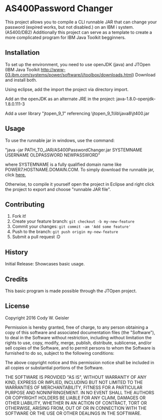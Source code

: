 ﻿# AS400Password Changer

This project allows you to compile a CLI runnable JAR that can change your password (expired works, but not disabled.) on an IBM i system. (AS400/DB2)
Additionally this project can serve as a template to create a more complicated program for IBM Java Toolkit begginners. 

## Installation

To set up the environment, you need to use openJDK (java) and JTOpen (IBM Java Toolkit http://www-03.ibm.com/systems/power/software/i/toolbox/downloads.html) Download and install both. 

Using eclipse, add the import the project via directory import. 

Add an the openJDK as an alternate JRE in the project:  java-1.8.0-openjdk-1.8.0.111-3

Add a user library "jtopen_9_1" referencing \jtopen_9_1\lib\java8\jt400.jar

## Usage

To use the runnable jar in windows, use the command: 

"java -jar PATH_TO_JAR/AS400PasswordChanger.jar SYSTEMNAME USERNAME OLDPASSWORD NEWPASSWORD" 

where SYSTEMNAME is a fully qualified domain name like POWER7.HOSTNAME.DOMAIN.COM.
To simply download the runnable jar, click [here.](https://github.com/cwg999/AS400PasswordChanger/raw/master/export/AS400PasswordChanger.jar)

Otherwise, to compile it yourself open the project in Eclipse and right click the project to export and choose "runnable JAR file".

## Contributing

1. Fork it!
2. Create your feature branch: `git checkout -b my-new-feature`
3. Commit your changes: `git commit -am 'Add some feature'`
4. Push to the branch: `git push origin my-new-feature`
5. Submit a pull request :D

## History

Initial Release:
Showcases basic usage.

## Credits

This basic program is made possible through the JTOpen project.

## License

Copyright 2016 Cody W. Geisler

Permission is hereby granted, free of charge, to any person obtaining a copy of this software and associated documentation files (the "Software"), to deal in the Software without restriction, including without limitation the rights to use, copy, modify, merge, publish, distribute, sublicense, and/or sell copies of the Software, and to permit persons to whom the Software is furnished to do so, subject to the following conditions:

The above copyright notice and this permission notice shall be included in all copies or substantial portions of the Software.

THE SOFTWARE IS PROVIDED "AS IS", WITHOUT WARRANTY OF ANY KIND, EXPRESS OR IMPLIED, INCLUDING BUT NOT LIMITED TO THE WARRANTIES OF MERCHANTABILITY, FITNESS FOR A PARTICULAR PURPOSE AND NONINFRINGEMENT. IN NO EVENT SHALL THE AUTHORS OR COPYRIGHT HOLDERS BE LIABLE FOR ANY CLAIM, DAMAGES OR OTHER LIABILITY, WHETHER IN AN ACTION OF CONTRACT, TORT OR OTHERWISE, ARISING FROM, OUT OF OR IN CONNECTION WITH THE SOFTWARE OR THE USE OR OTHER DEALINGS IN THE SOFTWARE.
